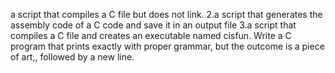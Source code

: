 a script that compiles a C file but does not link.
2.a script that generates the assembly code of a C code and save it in an output file
3.a script that compiles a C file and creates an executable named cisfun.
Write a C program that prints exactly with proper grammar, but the outcome is a piece of art,, followed by a new line.
